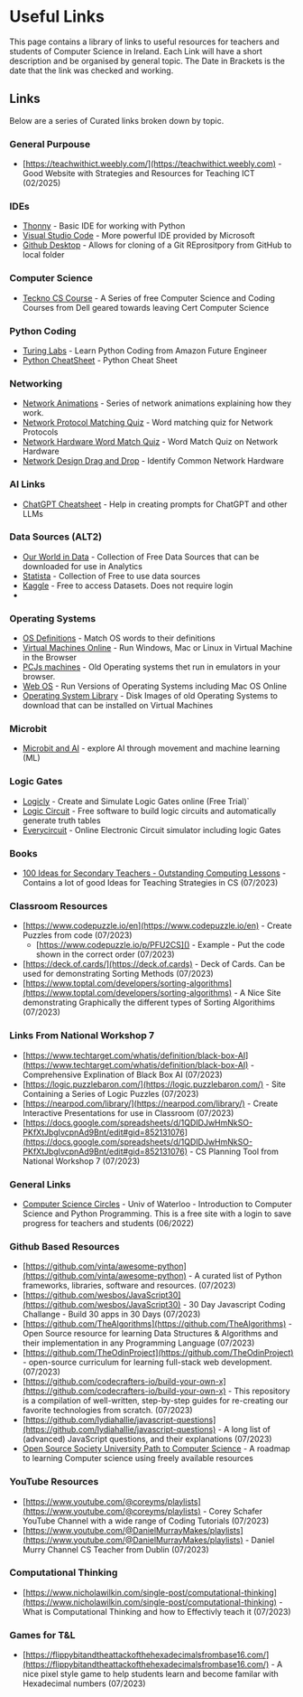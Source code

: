 # Useful Links

This page contains a library of links to useful resources for teachers and students of Computer Science in Ireland.
Each Link will have a short description and be organised by general topic. The Date in Brackets is the date that the link was checked and working.

## Links

Below are a series of Curated links broken down by topic.

### General Purpouse

- [https://teachwithict.weebly.com/](https://teachwithict.weebly.com) - Good Website with Strategies and Resources for Teaching ICT (02/2025)

### IDEs

- [Thonny](https://thonny.org/) - Basic IDE for working with Python
- [Visual Studio Code](https://code.visualstudio.com/) - More powerful IDE provided by Microsoft
- [Github Desktop](https://github.com/apps/desktop) - Allows for cloning of a Git REprositpory from GitHub to local folder

### Computer Science

- [Teckno CS Course](https://teckno.dell.com/courses/) - A Series of free Computer Science and Coding Courses from Dell geared towards leaving Cert Computer Science

### Python Coding

- [Turing Labs](https://www.amazonfutureengineer.co.uk/turinglab) - Learn Python Coding from Amazon Future Engineer
- [Python CheatSheet](https://quickref.me/python#google_vignette) - Python Cheat Sheet

### Networking

- [Network Animations](https://aboelela.site/projects/net-seal/animations/) - Series of network animations explaining how they work.
- [Network Protocol Matching Quiz](https://wordwall.net/resource/17098513/computing/ks4-network-protocols) - Word matching quiz for Network Protocols
- [Network Hardware Word Match Quiz](https://wordwall.net/resource/4384280/computing/14-network-hardware) - Word Match Quiz on Network Hardware
- [Network Design Drag and Drop](https://www.101computing.net/network-design-drag-drop/) - Identify Common Network Hardware

### AI Links

* [ChatGPT Cheatsheet](https://quickref.me/chatgpt) - Help in creating prompts for ChatGPT and other LLMs

### Data Sources (ALT2)

- [Our World in Data](https://ourworldindata.org/) - Collection of Free Data Sources that can be downloaded for use in Analytics
- [Statista](https://www.statista.com/) - Collection of Free to use data sources
- [Kaggle](https://www.kaggle.com/) - Free to access Datasets. Does not require login
-

### Operating Systems

- [OS Definitions](https://wordwall.net/resource/17405688/-8-computer-operating-system-) - Match OS words to their definitions
- [Virtual Machines Online](https://www.onworks.net/programs/vm-online) - Run Windows, Mac or Linux in Virtual Machine in the Browser
- [PCJs machines](https://www.pcjs.org/) - Old Operating systems thet run in emulators in your browser.
- [Web OS](https://webos.js.org/) - Run Versions of Operating Systems including Mac OS Online
- [Operating System Library](https://winworldpc.com/library/operating-systems) - Disk Images of old Operating Systems to download that can be installed on Virtual Machines

### Microbit

* [Microbit and AI](https://microbit.org/get-started/user-guide/microbit-createai/) - explore AI through movement and machine learning (ML)

### Logic Gates

* [Logicly](https://logic.ly/) - Create and Simulate Logic Gates online (Free Trial)`
* [Logic Circuit](https://logiccircuit.org/download.html) - Free software to build logic circuits and automatically generate truth tables
* [Everycircuit](https://everycircuit.com/app) - Online Electronic Circuit simulator including logic Gates

### Books

* [100 Ideas for Secondary Teachers - Outstanding Computing Lessons](https://www.bloomsbury.com/uk/100-ideas-for-secondary-teachers-outstanding-computing-lessons-9781472984401/) - Contains a lot of good Ideas for Teaching Strategies in CS (07/2023)

### Classroom Resources

* [https://www.codepuzzle.io/en](https://www.codepuzzle.io/en) - Create Puzzles from code (07/2023)
  * [https://www.codepuzzle.io/p/PFU2CS]() - Example - Put the code shown in the correct order (07/2023)
* [https://deck.of.cards/](https://deck.of.cards) - Deck of Cards. Can be used for demonstrating Sorting Methods (07/2023)
* [https://www.toptal.com/developers/sorting-algorithms](https://www.toptal.com/developers/sorting-algorithms) - A Nice Site demonstrating Graphically the different types of Sorting Algorithims (07/2023)

### Links From National Workshop 7

- [https://www.techtarget.com/whatis/definition/black-box-AI](https://www.techtarget.com/whatis/definition/black-box-AI) - Comprehensive Explination of Black Box AI (07/2023)
- [https://logic.puzzlebaron.com/](https://logic.puzzlebaron.com/) - Site Containing a Series of Logic Puzzles (07/2023)
- [https://nearpod.com/library/](https://nearpod.com/library/) - Create Interactive Presentations for use in Classroom (07/2023)
- [https://docs.google.com/spreadsheets/d/1QDIDJwHmNkSO-PKfXtJbgIvcpnAd9Bnt/edit#gid=852131076](https://docs.google.com/spreadsheets/d/1QDIDJwHmNkSO-PKfXtJbgIvcpnAd9Bnt/edit#gid=852131076) - CS Planning Tool from National Workshop 7 (07/2023)

### General Links

- [Computer Science Circles](https://cscircles.cemc.uwaterloo.ca/) - Univ of Waterloo - Introduction to Computer Science and Python Programming. This is a free site with a login to save progress for teachers and students (06/2022)

### Github Based Resources

- [https://github.com/vinta/awesome-python](https://github.com/vinta/awesome-python) - A curated list of Python frameworks, libraries, software and resources. (07/2023)
- [https://github.com/wesbos/JavaScript30](https://github.com/wesbos/JavaScript30) - 30 Day Javascript Coding Challange - Build 30 apps in 30 Days (07/2023)
- [https://github.com/TheAlgorithms](https://github.com/TheAlgorithms) - Open Source resource for learning Data Structures & Algorithms and their implementation in any Programming Language (07/2023)
- [https://github.com/TheOdinProject](https://github.com/TheOdinProject) - open-source curriculum for learning full-stack web development. (07/2023)
- [https://github.com/codecrafters-io/build-your-own-x](https://github.com/codecrafters-io/build-your-own-x) - This repository is a compilation of well-written, step-by-step guides for re-creating our favorite technologies from scratch. (07/2023)
- [https://github.com/lydiahallie/javascript-questions](https://github.com/lydiahallie/javascript-questions) - A long list of (advanced) JavaScript questions, and their explanations (07/2023)
- [Open Source Society University Path to Computer Science](https://github.com/ossu/computer-science) - A roadmap to learning Computer science using freely available resources

### YouTube Resources

- [https://www.youtube.com/@coreyms/playlists](https://www.youtube.com/@coreyms/playlists) - Corey Schafer YouTube Channel with a wide range of Coding Tutorials (07/2023)
- [https://www.youtube.com/@DanielMurrayMakes/playlists](https://www.youtube.com/@DanielMurrayMakes/playlists) - Daniel Murry Channel CS Teacher from Dublin (07/2023)

### Computational Thinking

- [https://www.nicholawilkin.com/single-post/computational-thinking](https://www.nicholawilkin.com/single-post/computational-thinking) - What is Computational Thinking and how to Effectivly teach it (07/2023)

### Games for T&L

- [https://flippybitandtheattackofthehexadecimalsfrombase16.com/](https://flippybitandtheattackofthehexadecimalsfrombase16.com/) - A nice pixel style game to help students learn and become familar with Hexadecimal numbers (07/2023)
